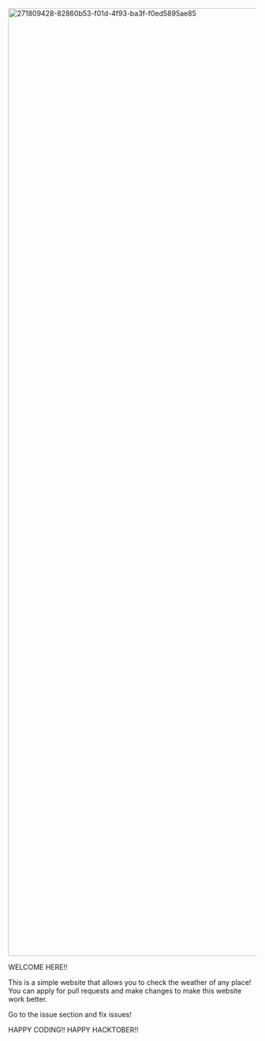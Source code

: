 <img width="1920" alt="271809428-82860b53-f01d-4f93-ba3f-f0ed5895ae85" src="https://github.com/Mohdtsf/JS_Weather_App/assets/97387059/2bed50f8-2a9e-4b58-a7a8-1e795cc6eedc">

WELCOME HERE!!

This is a simple website that allows you to check the weather of any place! You can apply for pull requests and make changes to make this website work better.

Go to the issue section and fix issues!

HAPPY CODING!! HAPPY HACKTOBER!!
